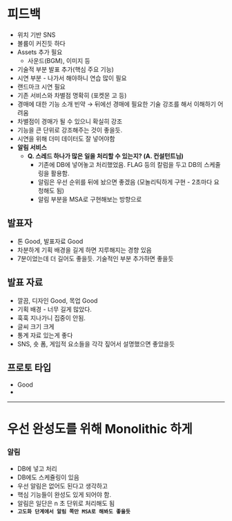 # 피드백

- 위치 기반 SNS
- 볼륨이 커진듯 하다
- Assets 추가 필요
    - 사운드(BGM), 이미지 등
- 기술적 부분 발표 추가(핵심 주요 기능)
- 시연 부분 - 나가서 해야하니 연습 많이 필요
- 랜드마크 시연 필요
- 기존 서비스와 차별점 명확히 (포켓몬 고 등)
- 경매에 대한 기능 소개 빈약 → 뒤에선 경매에 필요한 기술 강조를 해서 이해하기 어려움
- 차별점이 경매가 될 수 있으니 확실히 강조
- 기능을 큰 단위로 강조해주는 것이 좋을듯.
- 시연을 위해 더미 데이터도 잘 넣어야함
- **알림 서비스**
    - **Q. 스레드 하나가 많은 일을 처리할 수 있는지? (A. 컨설턴트님)**
        - 기존에 DB에 넣어놓고 처리했었음. FLAG 등의 칼럼을 두고 DB의 스케줄링을 활용함.
        - 알림은 우선 순위를 뒤에 놨으면 좋겠음 (모놀리틱하게 구현 - 2초마다 요청해도 됨)
        - 알림 부분을 MSA로 구현해보는 방향으로


## 발표자

- 톤 Good, 발표자료 Good
- 차분하게 기획 배경을 길게 하면 지루해지는 경향 있음
- 7분이었는데 더 길어도 좋을듯. 기술적인 부분 추가하면 좋을듯

## 발표 자료

- 깔끔, 디자인 Good, 목업 Good
- 기획 배경 - 너무 길게 많았다.
- 훅훅 지나가니 집중이 안됨.
- 글씨 크기 크게
- 통계 자료 있는게 좋다
- SNS, 숏 폼, 게임적 요소들을 각각 짚어서 설명했으면 좋았을듯

## 프로토 타입

- Good
-

---

# 우선 완성도를 위해 Monolithic 하게

### 알림

- DB에 넣고 처리
- DB에도 스케쥴링이 있음
- 우선 알림은 없어도 된다고 생각하고
- 핵심 기능들이 완성도 있게 되어야 함.
- 알림은 일단은 n 초 단위로 처리해도 됨
- **`고도화 단계에서 알림 쪽만 MSA로 해봐도 좋을듯`**